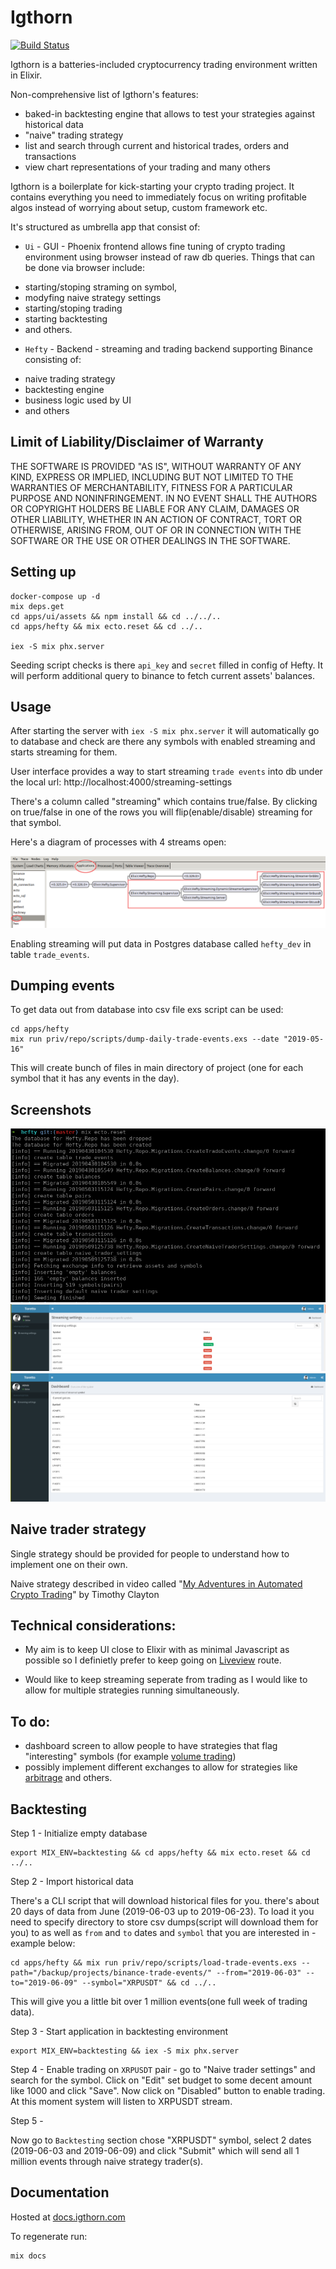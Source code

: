 # Igthorn

[![Build Status](https://travis-ci.com/HedonSoftware/Igthorn.svg?branch=1.0.0)](https://travis-ci.com/HedonSoftware/Igthorn)

Igthorn is a batteries-included cryptocurrency trading environment written in Elixir.

Non-comprehensive list of Igthorn's features:
- baked-in backtesting engine that allows to test your strategies against historical data
- "naive" trading strategy
- list and search through current and historical trades, orders and transactions
- view chart representations of your trading
and many others

Igthorn is a boilerplate for kick-starting your crypto trading project. It contains everything you
need to immediately focus on writing profitable algos instead of worrying about setup, custom framework etc.

It's structured as umbrella app that consist of:

- `Ui` - GUI - Phoenix frontend allows fine tuning of crypto trading environment using browser
instead of raw db queries. Things that can be done via browser include:
* starting/stoping straming on symbol,
* modyfing naive strategy settings
* starting/stoping trading
* starting backtesting
* and others.

- `Hefty` - Backend - streaming and trading backend supporting Binance consisting of:
* naive trading strategy
* backtesting engine
* business logic used by UI
* and others


## Limit of Liability/Disclaimer of Warranty

THE SOFTWARE IS PROVIDED "AS IS", WITHOUT WARRANTY OF ANY KIND, EXPRESS OR IMPLIED, INCLUDING BUT NOT LIMITED TO THE WARRANTIES OF MERCHANTABILITY, FITNESS FOR A PARTICULAR PURPOSE AND NONINFRINGEMENT. IN NO EVENT SHALL THE AUTHORS OR COPYRIGHT HOLDERS BE LIABLE FOR ANY CLAIM, DAMAGES OR OTHER LIABILITY, WHETHER IN AN ACTION OF CONTRACT, TORT OR OTHERWISE, ARISING FROM, OUT OF OR IN CONNECTION WITH THE SOFTWARE OR THE USE OR OTHER DEALINGS IN THE SOFTWARE.

## Setting up

```
docker-compose up -d
mix deps.get
cd apps/ui/assets && npm install && cd ../../..
cd apps/hefty && mix ecto.reset && cd ../..

iex -S mix phx.server
```

Seeding script checks is there `api_key` and `secret` filled in config of Hefty. It will perform additional query to binance to fetch current assets' balances.

## Usage

After starting the server with `iex -S mix phx.server` it will automatically go to database and check
are there any symbols with enabled streaming and starts streaming for them.

User interface provides a way to start streaming `trade events` into db under the local url:
http://localhost:4000/streaming-settings

There's a column called "streaming" which contains true/false. By clicking on true/false in one of the rows you will flip(enable/disable) streaming for that symbol.

Here's a diagram of processes with 4 streams open:

![Hefty Supervision Tree](/docs/hefty_supervision_tree.png)

Enabling streaming will put data in Postgres database called `hefty_dev` in table `trade_events`.

## Dumping events

To get data out from database into csv file exs script can be used:

```
cd apps/hefty
mix run priv/repo/scripts/dump-daily-trade-events.exs --date "2019-05-16"
```

This will create bunch of files in main directory of project (one for each symbol that it has any events in the day).

## Screenshots

![Seeding process](/docs/seeding.png)
![Settings screen](/docs/settings.png)
![Dashboard screen](/docs/dashboard.png)

## Naive trader strategy

Single strategy should be provided for
people to understand how to implement one on their own.

Naive strategy described in video called "[My Adventures in Automated Crypto Trading](https://youtu.be/b-8ciz6w9Xo?t=2257)" by Timothy Clayton

## Technical considerations:

- My aim is to keep UI close to Elixir with as minimal Javascript as possible so I definietly prefer to keep going on [Liveview](https://github.com/phoenixframework/phoenix_live_view) route.

- Would like to keep streaming seperate from trading as I would like to allow for multiple strategies running simultaneously.

## To do:

- dashboard screen to allow people to have strategies that flag "interesting" symbols (for example [volume trading](https://www.investopedia.com/articles/technical/02/010702.asp))
- possibly implement different exchanges to allow for strategies like [arbitrage](https://www.investopedia.com/terms/a/arbitrage.asp) and others.

## Backtesting

Step 1 - Initialize empty database

```
export MIX_ENV=backtesting && cd apps/hefty && mix ecto.reset && cd ../..
```

Step 2 - Import historical data

There's a CLI script that will download historical files for you. there's about 20 days of data
from June (2019-06-03 up to 2019-06-23). To load it you need to specify directory to store csv
dumps(script will download them for you) to as well as `from` and `to` dates and `symbol` that you are interested in - example below:

```
cd apps/hefty && mix run priv/repo/scripts/load-trade-events.exs --path="/backup/projects/binance-trade-events/" --from="2019-06-03" --to="2019-06-09" --symbol="XRPUSDT" && cd ../..
```

This will give you a little bit over 1 million events(one full week of trading data).

Step 3 - Start application in backtesting environment

```
export MIX_ENV=backtesting && iex -S mix phx.server
```

Step 4 - Enable trading on `XRPUSDT` pair - go to "Naive trader settings" and search for the symbol. Click on "Edit" set budget to some decent amount like 1000 and click "Save". Now click on "Disabled" button to enable trading. At this moment system will listen to XRPUSDT stream.

Step 5 -

Now go to `Backtesting` section chose "XRPUSDT" symbol, select 2 dates (2019-06-03 and 2019-06-09) and click "Submit" which will send all 1 million events through naive strategy trader(s).

## Documentation

Hosted at [docs.igthorn.com](http://docs.igthorn.com)

To regenerate run:

```
mix docs
```
